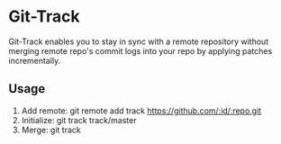 # Git-Track
Git-Track enables you to stay in sync with a remote repository without merging
remote repo's commit logs into your repo by applying patches incrementally.

## Usage
1. Add remote: git remote add track https://github.com/:id/:repo.git
2. Initialize: git track track/master
3. Merge: git track

